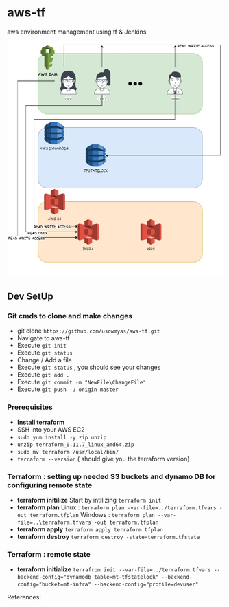 # aws-tf

aws environment management using tf &amp; Jenkins

![TF REMOTE STATE DESIGN](architecture/tfremotestate.PNG)

## Dev SetUp

### Git cmds to clone and make changes

* git clone `https://github.com/usowmyas/aws-tf.git`
* Navigate to aws-tf
* Execute `git init`
* Execute `git status`
* Change / Add a file
* Execute `git status` , you should see your changes
* Execute `git add .`
* Execute `git commit -m "NewFile\ChangeFile"`
* Execute `git push -u origin master`

### Prerequisites

* **Install terraform**
* SSH into your AWS EC2
* `sudo yum install -y zip unzip`
* `unzip terraform_0.11.7_linux_amd64.zip`
* `sudo mv terraform /usr/local/bin/`
* `terraform --version` ( should give you the terraform version)

### Terraform : setting up needed S3 buckets and dynamo DB for configuring remote state

* **terraform initilize**
  Start by intilizing `terraform init`
* **terraform plan**
 Linux : `terraform plan -var-file=../terraform.tfvars -out terraform.tfplan`
 Windows : `terraform plan --var-file=..\terraform.tfvars -out terraform.tfplan`
* **terraform apply**
 `terraform apply terraform.tfplan`
* **terraform destroy**
 `terraform destroy -state=terraform.tfstate`

### Terraform : remote state

* **terraform initialize**
 `terrafrom init --var-file=../terraform.tfvars --backend-config="dynamodb_table=mt-tfstatelock" --backend-config="bucket=mt-infra" --backend-config="profile=devuser"`

References:

